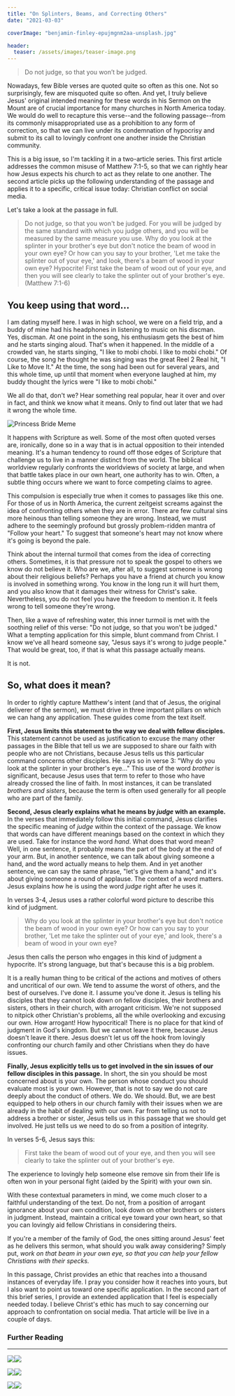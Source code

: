 ```yaml
---
title: "On Splinters, Beams, and Correcting Others"
date: "2021-03-03"

coverImage: "benjamin-finley-epujmgnm2aa-unsplash.jpg"

header:
  teaser: /assets/images/teaser-image.png
---
```


> Do not judge, so that you won’t be judged.

Nowadays, few Bible verses are quoted quite so often as this one. Not so surprisingly, few are misquoted quite so often. And yet, I truly believe Jesus' original intended meaning for these words in his Sermon on the Mount are of crucial importance for many churches in North America today. We would do well to recapture this verse--and the following passage--from its commonly misappropriated use as a prohibition to any form of correction, so that we can live under its condemnation of hypocrisy and submit to its call to lovingly confront one another inside the Christian community.

This is a big issue, so I'm tackling it in a two-article series. This first article addresses the common misuse of Matthew 7:1-5, so that we can rightly hear how Jesus expects his church to act as they relate to one another. The second article picks up the following understanding of the passage and applies it to a specific, critical issue today: Christian conflict on social media.

Let's take a look at the passage in full.

> Do not judge, so that you won't be judged. For you will be judged by the same standard with which you judge others, and you will be measured by the same measure you use. Why do you look at the splinter in your brother's eye but don't notice the beam of wood in your own eye? Or how can you say to your brother, 'Let me take the splinter out of your eye,' and look, there's a beam of wood in your own eye? Hypocrite! First take the beam of wood out of your eye, and then you will see clearly to take the splinter out of your brother's eye. (Matthew 7:1-6)

## You keep using that word…

I am dating myself here. I was in high school, we were on a field trip, and a buddy of mine had his headphones in listening to music on his discman. Yes, discman. At one point in the song, his enthusiasm gets the best of him and he starts singing aloud. That's when it happened. In the middle of a crowded van, he starts singing, "I like to mobi chobi. I like to mobi chobi." Of course, the song he thought he was singing was the great Reel 2 Real hit, "I Like to Move It." At the time, the song had been out for several years, and this whole time, up until that moment when everyone laughed at him, my buddy thought the lyrics were "I like to mobi chobi."  
  
We all do that, don't we? Hear something real popular, hear it over and over in fact, and think we know what it means. Only to find out later that we had it wrong the whole time.

![Princess Bride Meme](images/giphy.gif)

It happens with Scripture as well. Some of the most often quoted verses are, ironically, done so in a way that is in actual opposition to their intended meaning. It's a human tendency to round off those edges of Scripture that challenge us to live in a manner distinct from the world. The biblical worldview regularly confronts the worldviews of society at large, and when that battle takes place in our own heart, one authority has to win. Often, a subtle thing occurs where we want to force competing claims to agree.

This compulsion is especially true when it comes to passages like this one. For those of us in North America, the current zeitgeist screams against the idea of confronting others when they are in error. There are few cultural sins more heinous than telling someone they are wrong. Instead, we must adhere to the seemingly profound but grossly problem-ridden mantra of "Follow your heart." To suggest that someone's heart may not know where it's going is beyond the pale.

Think about the internal turmoil that comes from the idea of correcting others. Sometimes, it is that pressure not to speak the gospel to others we know do not believe it. Who are we, after all, to suggest someone is wrong about their religious beliefs? Perhaps you have a friend at church you know is involved in something wrong. You know in the long run it will hurt them, and you also know that it damages their witness for Christ's sake. Nevertheless, you do not feel you have the freedom to mention it. It feels wrong to tell someone they're wrong.

Then, like a wave of refreshing water, this inner turmoil is met with the soothing relief of this verse: "Do not judge, so that you won't be judged." What a tempting application for this simple, blunt command from Christ. I know we've all heard someone say, "Jesus says it's wrong to judge people." That would be great, too, if that is what this passage actually means.

It is not.

## So, what does it mean?

In order to rightly capture Matthew's intent (and that of Jesus, the original deliverer of the sermon), we must drive in three important pillars on which we can hang any application. These guides come from the text itself.

**First, Jesus limits this statement to the way we deal with fellow disciples.** This statement cannot be used as justification to excuse the many other passages in the Bible that tell us we are supposed to share our faith with people who are not Christians, because Jesus tells us this particular command concerns other disciples. He says so in verse 3: "Why do you look at the splinter in your brother's eye…" This use of the word _brother_ is significant, because Jesus uses that term to refer to those who have already crossed the line of faith. In most instances, it can be translated _brothers and sisters_, because the term is often used generally for all people who are part of the family.

**Second, Jesus clearly explains what he means by _judge_ with an example.** In the verses that immediately follow this initial command, Jesus clarifies the specific meaning of _judge_ within the context of the passage. We know that words can have different meanings based on the context in which they are used. Take for instance the word _hand_. What does that word mean? Well, in one sentence, it probably means the part of the body at the end of your arm. But, in another sentence, we can talk about giving someone a hand, and the word actually means to help them. And in yet another sentence, we can say the same phrase, "let's give them a hand," and it's about giving someone a round of applause. The context of a word matters. Jesus explains how he is using the word _judge_ right after he uses it.

In verses 3-4, Jesus uses a rather colorful word picture to describe this kind of judgment.

> Why do you look at the splinter in your brother's eye but don't notice the beam of wood in your own eye? Or how can you say to your brother, 'Let me take the splinter out of your eye,' and look, there's a beam of wood in your own eye?

Jesus then calls the person who engages in this kind of judgment a hypocrite. It's strong language, but that's because this is a big problem.

It is a really human thing to be critical of the actions and motives of others and uncritical of our own. We tend to assume the worst of others, and the best of ourselves. I've done it. I assume you've done it. Jesus is telling his disciples that they cannot look down on fellow disciples, their brothers and sisters, others in their church, with arrogant criticism. We're not supposed to nitpick other Christian's problems, all the while overlooking and excusing our own. How arrogant! How hypocritical! There is no place for that kind of judgment in God's kingdom. But we cannot leave it there, because Jesus doesn't leave it there. Jesus doesn't let us off the hook from lovingly confronting our church family and other Christians when they do have issues.

**Finally, Jesus explicitly tells us to get involved in the sin issues of our fellow disciples in this passage.** In short, the sin you should be most concerned about is your own. The person whose conduct you should evaluate most is your own. However, that is not to say we do not care deeply about the conduct of others. We do. We should. But, we are best equipped to help others in our church family with their issues when we are already in the habit of dealing with our own. Far from telling us not to address a brother or sister, Jesus tells us in this passage that we should get involved. He just tells us we need to do so from a position of integrity.

In verses 5-6, Jesus says this:

> First take the beam of wood out of your eye, and then you will see clearly to take the splinter out of your brother's eye.

The experience to lovingly help someone else remove sin from their life is often won in your personal fight (aided by the Spirit) with your own sin.

With these contextual parameters in mind, we come much closer to a faithful understanding of the text. Do not, from a position of arrogant ignorance about your own condition, look down on other brothers or sisters in judgment. Instead, maintain a critical eye toward your own heart, so that you can lovingly aid fellow Christians in considering theirs.

If you're a member of the family of God, the ones sitting around Jesus' feet as he delivers this sermon, what should you walk away considering? Simply put, _work on that beam in your own eye, so that you can help your fellow Christians with their specks._

In this passage, Christ provides an ethic that reaches into a thousand instances of everyday life. I pray you consider how it reaches into yours, but I also want to point us toward one specific application. In the second part of this brief series, I provide an extended application that I feel is especially needed today. I believe Christ's ethic has much to say concerning our approach to confrontation on social media. That article will be live in a couple of days.  

### Further Reading

* * *

[![](//ws-na.amazon-adsystem.com/widgets/q?_encoding=UTF8&ASIN=B005U782GW&Format=_SL250_&ID=AsinImage&MarketPlace=US&ServiceVersion=20070822&WS=1&tag=keelancook-20&language=en_US)](https://www.amazon.com/Sermon-Mount-Restoring-Christs-Theology-ebook/dp/B005U782GW?dchild=1&keywords=quarles+sermon+on+the+mount&qid=1614544484&sr=8-2&linkCode=li3&tag=keelancook-20&linkId=907304573dc5324ee8a72628349e1a35&language=en_US&ref_=as_li_ss_il)![](https://ir-na.amazon-adsystem.com/e/ir?t=keelancook-20&language=en_US&l=li3&o=1&a=B005U782GW)

[![](//ws-na.amazon-adsystem.com/widgets/q?_encoding=UTF8&ASIN=0805496440&Format=_SL250_&ID=AsinImage&MarketPlace=US&ServiceVersion=20070822&WS=1&tag=keelancook-20&language=en_US)](https://www.amazon.com/Exalting-Matthew-Christ-Centered-Exposition-Commentary/dp/0805496440?dchild=1&keywords=exalting+jesus+in+matthew&qid=1614544828&sr=8-1&linkCode=li3&tag=keelancook-20&linkId=f2c26455664f30c885231d2dabee578a&language=en_US&ref_=as_li_ss_il)![](https://ir-na.amazon-adsystem.com/e/ir?t=keelancook-20&language=en_US&l=li3&o=1&a=0805496440)

[![](//ws-na.amazon-adsystem.com/widgets/q?_encoding=UTF8&ASIN=1496433629&Format=_SL250_&ID=AsinImage&MarketPlace=US&ServiceVersion=20070822&WS=1&tag=keelancook-20&language=en_US)](https://www.amazon.com/Christians-Age-Outrage-Bring-World/dp/1496433629?dchild=1&keywords=age+of+outrage+stetzer&qid=1614544786&sr=8-1&linkCode=li3&tag=keelancook-20&linkId=7bddcc763a241b33dac0a118ee63e9bf&language=en_US&ref_=as_li_ss_il)![](https://ir-na.amazon-adsystem.com/e/ir?t=keelancook-20&language=en_US&l=li3&o=1&a=1496433629)
